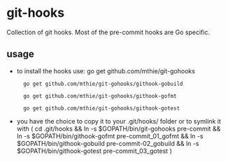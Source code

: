 git-hooks
=========

Collection of git hooks. Most of the pre-commit hooks are Go specific.


usage
-----

* to install the hooks use:
		go get github.com/mthie/git-gohooks

		go get github.com/mthie/git-gohooks/githook-gobuild

		go get github.com/mthie/git-gohooks/githook-gofmt
		
		go get github.com/mthie/git-gohooks/githook-gotest

		
*	you have the choice to copy it to your .git/hooks/ folder or to symlink it with
		( cd .git/hooks && ln -s $GOPATH/bin/git-gohooks pre-commit && ln -s $GOPATH/bin/githook-gofmt pre-commit_01_gofmt && ln -s $GOPATH/bin/githook-gobuild pre-commit-02_gobuild && ln -s $GOPATH/bin/githook-gotest pre-commit_03_gotest )

